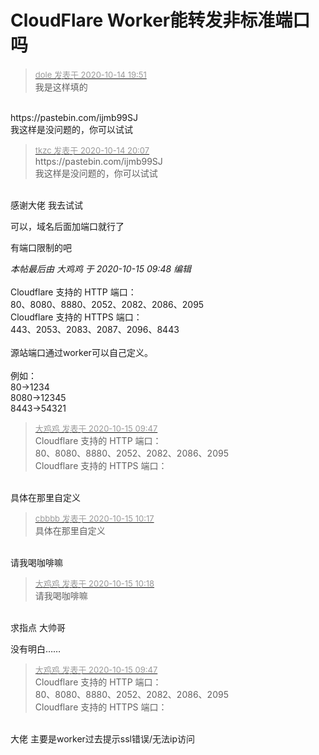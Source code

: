 # CloudFlare Worker能转发非标准端口吗


<div class="quote"><blockquote><font size="2"><a href="https://www.hostloc.com/forum.php?mod=redirect&amp;goto=findpost&amp;pid=9301026&amp;ptid=753719" target="_blank"><font color="#999999">dole 发表于 2020-10-14 19:51</font></a></font><br />
我是这样填的</blockquote></div><br />
https://pastebin.com/ijmb99SJ<br />
我这样是没问题的，你可以试试

<div class="quote"><blockquote><font size="2"><a href="https://www.hostloc.com/forum.php?mod=redirect&amp;goto=findpost&amp;pid=9301120&amp;ptid=753719" target="_blank"><font color="#999999">tkzc 发表于 2020-10-14 20:07</font></a></font><br />
https://pastebin.com/ijmb99SJ<br />
我这样是没问题的，你可以试试</blockquote></div><br />
感谢大佬 我去试试<img id="aimg_rGriC" onclick="zoom(this, this.src, 0, 0, 0)" class="zoom" src="https://cdn.jsdelivr.net/gh/hishis/forum-master/public/images/patch.gif" onmouseover="img_onmouseoverfunc(this)" onload="thumbImg(this)" border="0" alt="" />

可以，域名后面加端口就行了

有端口限制的吧

<i class="pstatus"> 本帖最后由 大鸡鸡 于 2020-10-15 09:48 编辑 </i><br />
<br />
Cloudflare 支持的 HTTP 端口：<br />
80、8080、8880、2052、2082、2086、2095<br />
Cloudflare 支持的 HTTPS 端口：<br />
443、2053、2083、2087、2096、8443<br />
<br />
源站端口通过worker可以自己定义。<br />
<br />
例如：<br />
80-&gt;1234<br />
8080-&gt;12345<br />
8443-&gt;54321

<div class="quote"><blockquote><font size="2"><a href="https://www.hostloc.com/forum.php?mod=redirect&amp;goto=findpost&amp;pid=9302969&amp;ptid=753719" target="_blank"><font color="#999999">大鸡鸡 发表于 2020-10-15 09:47</font></a></font><br />
Cloudflare 支持的 HTTP 端口：<br />
80、8080、8880、2052、2082、2086、2095<br />
Cloudflare 支持的 HTTPS 端口：</blockquote></div><br />
具体在那里自定义

<div class="quote"><blockquote><font size="2"><a href="https://www.hostloc.com/forum.php?mod=redirect&amp;goto=findpost&amp;pid=9303110&amp;ptid=753719" target="_blank"><font color="#999999">cbbbb 发表于 2020-10-15 10:17</font></a></font><br />
具体在那里自定义</blockquote></div><br />
<img src="static/image/smiley/default/lol.gif" smilieid="12" border="0" alt="" />请我喝咖啡嘛

<div class="quote"><blockquote><font size="2"><a href="https://www.hostloc.com/forum.php?mod=redirect&amp;goto=findpost&amp;pid=9303118&amp;ptid=753719" target="_blank"><font color="#999999">大鸡鸡 发表于 2020-10-15 10:18</font></a></font><br />
请我喝咖啡嘛</blockquote></div><br />
求指点 大帅哥<img src="static/image/smiley/default/lol.gif" smilieid="12" border="0" alt="" /><img id="aimg_j9oXb" onclick="zoom(this, this.src, 0, 0, 0)" class="zoom" src="https://cdn.jsdelivr.net/gh/hishis/forum-master/public/images/patch.gif" onmouseover="img_onmouseoverfunc(this)" onload="thumbImg(this)" border="0" alt="" />

没有明白……

<div class="quote"><blockquote><font size="2"><a href="https://www.hostloc.com/forum.php?mod=redirect&amp;goto=findpost&amp;pid=9302969&amp;ptid=753719" target="_blank"><font color="#999999">大鸡鸡 发表于 2020-10-15 09:47</font></a></font><br />
Cloudflare 支持的 HTTP 端口：<br />
80、8080、8880、2052、2082、2086、2095<br />
Cloudflare 支持的 HTTPS 端口：</blockquote></div><br />
<img src="static/image/smiley/default/mad.gif" smilieid="11" border="0" alt="" />大佬 主要是worker过去提示ssl错误/无法ip访问<img id="aimg_GPyiY" onclick="zoom(this, this.src, 0, 0, 0)" class="zoom" src="https://cdn.jsdelivr.net/gh/hishis/forum-master/public/images/patch.gif" onmouseover="img_onmouseoverfunc(this)" onload="thumbImg(this)" border="0" alt="" />
